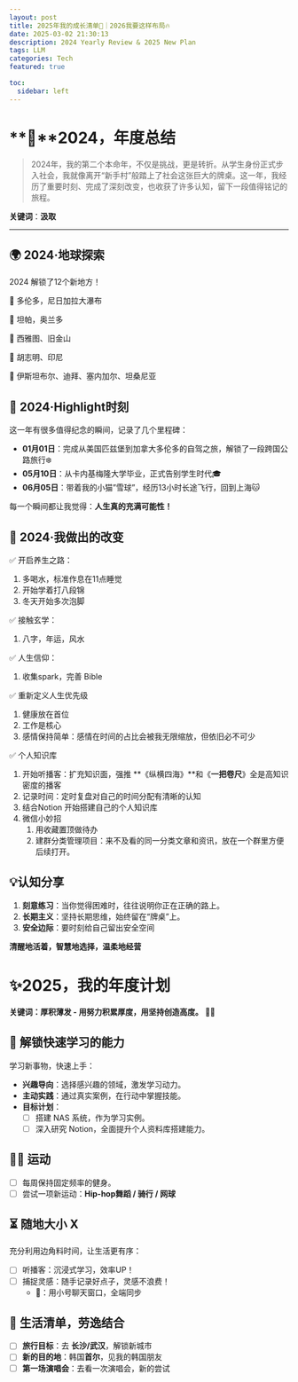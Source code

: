 ```yaml
---
layout: post
title: 2025年我的成长清单📝｜2026我要这样布局🔥
date: 2025-03-02 21:30:13
description: 2024 Yearly Review & 2025 New Plan
tags: LLM
categories: Tech
featured: true

toc:
  sidebar: left
---
```






# **🌟**2024，年度总结

> 2024年，我的第二个本命年，不仅是挑战，更是转折。从学生身份正式步入社会，我就像离开“新手村”般踏上了社会这张巨大的牌桌。这一年，我经历了重要时刻、完成了深刻改变，也收获了许多认知，留下一段值得铭记的旅程。
> 

**关键词**：**汲取**

---

## **🌍 2024·地球探索**

2024 解锁了12个新地方！

🏁 多伦多，尼日加拉大瀑布

🏁 坦帕，奥兰多

🏁 西雅图、旧金山

🏁 胡志明、印尼

🏁 伊斯坦布尔、迪拜、塞内加尔、坦桑尼亚

## **🎯 2024·Highlight时刻**

这一年有很多值得纪念的瞬间，记录了几个里程碑：

- **01月01日**：完成从美国匹兹堡到加拿大多伦多的自驾之旅，解锁了一段跨国公路旅行❄️
- **05月10日**：从卡内基梅隆大学毕业，正式告别学生时代🎓
- **06月05日**：带着我的小猫”雪球”，经历13小时长途飞行，回到上海🐱

每一个瞬间都让我觉得：**人生真的充满可能性！**

## **🌱 2024·我做出的改变**

✅ 开启养生之路：

1. 多喝水，标准作息在11点睡觉
2. 开始学着打八段锦
3. 冬天开始多次泡脚

✅ 接触玄学：

1. 八字，年运，风水

✅ 人生信仰：

1. 收集spark，完善 Bible

✅ 重新定义人生优先级

1. 健康放在首位
2. 工作是核心
3. 感情保持简单：感情在时间的占比会被我无限缩放，但依旧必不可少

✅ 个人知识库

1. 开始听播客：扩充知识面，强推 **《纵横四海》**和《**一把卷尺**》全是高知识密度的播客
2. 记录时间：定时复盘对自己的时间分配有清晰的认知
3. 结合Notion 开始搭建自己的个人知识库
4. 微信小妙招
    1. 用收藏置顶做待办
    2. 建群分类管理项目：来不及看的同一分类文章和资讯，放在一个群里方便后续打开。

## **💡认知分享**

1. **刻意练习**：当你觉得困难时，往往说明你正在正确的路上。
2. **长期主义**：坚持长期思维，始终留在“牌桌”上。
3. **安全边际**：要时刻给自己留出安全空间



**清醒地活着，智慧地选择，温柔地经营**

# **✨2025，我的年度计划**

**关键词：厚积薄发 - 用努力积累厚度，用坚持创造高度。** 💪🔥

## **🎯 解锁快速学习的能力**

学习新事物，快速上手：

- **兴趣导向**：选择感兴趣的领域，激发学习动力。
- **主动实践**：通过真实案例，在行动中掌握技能。
- **目标计划**：
    - [ ]  搭建 NAS 系统，作为学习实例。
    - [ ]  深入研究 Notion，全面提升个人资料库搭建能力。

## **🏋️‍♀️ 运动**

- [ ]  每周保持固定频率的健身。
- [ ]  尝试一项新运动：**Hip-hop舞蹈 / 骑行 / 网球**

## **⏳ 随地大小 X**

充分利用边角料时间，让生活更有序：

- [ ]  听播客：沉浸式学习，效率UP！
- [ ]  捕捉灵感：随手记录好点子，灵感不浪费！
    - 📌：用小号聊天窗口，全端同步

## **🌈 生活清单，劳逸结合**

- [ ]  **旅行目标**：去 **长沙/武汉**，解锁新城市
- [ ]  **新的目的地**：韩国**首尔**，见我的韩国朋友
- [ ]  **第一场演唱会**：去看一次演唱会，新的尝试

